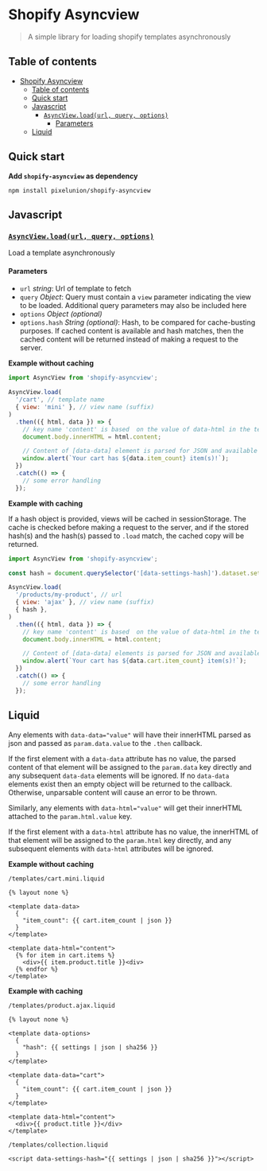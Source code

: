 # Shopify Asyncview

> A simple library for loading shopify templates asynchronously

## Table of contents

- [Shopify Asyncview](#shopify-asyncview)
  - [Table of contents](#table-of-contents)
  - [Quick start](#quick-start)
  - [Javascript](#javascript)
    - [`AsyncView.load(url, query, options)`](#asyncviewloadurl-query-options)
      - [Parameters](#parameters)
  - [Liquid](#liquid)

## Quick start

**Add `shopify-asyncview` as dependency**

`npm install pixelunion/shopify-asyncview`

## Javascript

### [`AsyncView.load(url, query, options)`](#asyncview-load)

Load a template asynchronously

#### Parameters

- `url` *string*: Url of template to fetch
- `query` *Object*: Query must contain a `view` parameter indicating the view to be loaded. Additional query parameters may also be included here
- `options` *Object (optional)*
- `options.hash` *String (optional)*: Hash, to be compared for cache-busting purposes. If cached content is available and hash matches, then the cached content will be returned instead of making a request to the server.

**Example without caching**

```javascript
import AsyncView from 'shopify-asyncview';

AsyncView.load(
  '/cart', // template name
  { view: 'mini' }, // view name (suffix)
)
  .then(({ html, data }) => {
    // key name 'content' is based  on the value of data-html in the template
    document.body.innerHTML = html.content;

    // Content of [data-data] element is parsed for JSON and available on the data object
    window.alert(`Your cart has ${data.item_count} item(s)!`);
  })
  .catch(() => {
    // some error handling
  });

```

**Example with caching**

If a hash object is provided, views will be cached in sessionStorage. The cache is checked before making a request to the server, and if the stored hash(s) and the hash(s) passed to `.load` match, the cached copy will be returned.

```javascript
import AsyncView from 'shopify-asyncview';

const hash = document.querySelector('[data-settings-hash]').dataset.settingsHash;

AsyncView.load(
  '/products/my-product', // url
  { view: 'ajax' }, // view name (suffix)
  { hash },
)
  .then(({ html, data }) => {
    // key name 'content' is based  on the value of data-html in the template
    document.body.innerHTML = html.content;

    // Content of [data-data] elements is parsed for JSON and available on the data object
    window.alert(`Your cart has ${data.cart.item_count} item(s)!`);
  })
  .catch(() => {
    // some error handling
  });

```

## Liquid

Any elements with `data-data="value"` will have their innerHTML parsed as json and passed as `param.data.value` to the `.then` callback.

If the first element with a `data-data` attribute has no value, the parsed content of that element will be assigned to the `param.data` key directly and any subsequent `data-data` elements will be ignored. If no `data-data` elements exist then an empty object will be returned to the callback. Otherwise, unparsable content will cause an error to be thrown.

Similarly, any elements with `data-html="value"` will get their innerHTML attached to the `param.html.value` key.

If the first element with a `data-html` attribute has no value, the innerHTML of that element will be assigned to the `param.html` key directly, and any subsequent elements with `data-html` attributes will be ignored.

**Example without caching**

`/templates/cart.mini.liquid`

```liquid
{% layout none %}

<template data-data>
  {
    "item_count": {{ cart.item_count | json }}
  }
</template>

<template data-html="content">
  {% for item in cart.items %}
    <div>{{ item.product.title }}<div>
  {% endfor %}
</template>
```

**Example with caching**

`/templates/product.ajax.liquid`

```liquid
{% layout none %}

<template data-options>
  {
    "hash": {{ settings | json | sha256 }}
  }
</template>

<template data-data="cart">
  {
    "item_count": {{ cart.item_count | json }}
  }
</template>

<template data-html="content">
  <div>{{ product.title }}</div>
</template>
```

`/templates/collection.liquid`

```liquid
<script data-settings-hash="{{ settings | json | sha256 }}"></script>
```

